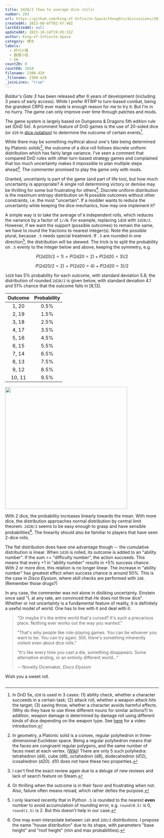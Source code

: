 ```yaml
---
title: 2d20/2 (how to average dice rolls)
number: 203
url: https://github.com/King-of-Infinite-Space/thoughts/discussions/203
createdAt: 2023-08-07T02:47:48Z
lastEditedAt: null
updatedAt: 2023-10-14T19:45:31Z
author: King-of-Infinite-Space
category: 博文
labels:
  - 好行小慧
  - 数理小径
  - EN
countZH: 0
countEN: 1010
filename: 2308-d20
_filename: 2308-d20
_joinLines: "true"
---
```


<!-- _filename: 2308-d20 -->
<!-- _joinLines: true -->

*Baldur's Gate 3* has been released after 6 years of development (including 3 years of early access). While I prefer RTWP to turn-based combat, being the grandest CRPG ever made is enough reason for me to try it. But I'm in no hurry. The game can only improve over time through patches and mods.

The game system is largely based on Dungeons & Dragons 5th edition rule set (DnD 5e). A prominent feature of DnD games is the use of 20-sided dice (or `d20` in [dice notation](https://en.wikipedia.org/wiki/Dice_notation)) to determine the outcome of certain events[^1].

While there may be something mythical about one's fate being determined by Platonic solids[^2], the outcome of a dice roll follows discrete uniform distribution which has fairly large variance. I've seen a comment that compared DnD rules with other turn-based strategy games and complained that too much uncertainty makes it impossible to plan multiple steps ahead[^3]. The commenter promised to play the game only with mods.

Granted, uncertainly is part of the game (and part of life too), but how much uncertainty is appropriate? A single roll determining victory or demise may be thrilling for some but frustrating for others[^4]. Discrete uniform distribution is the maximum entropy distribution on N possible outcomes without other constraints, i.e. the most "uncertain". If a modder wants to reduce the uncertainty while keeping the dice mechanics, how may one implement it?

A simple way is to take the average of `N` independent rolls, which reduces the variance by a factor of `1/√N`. For example, replacing `1d20` with `2d20/2`. However, if we want the support (possible outcomes) to remain the same, we have to round the fractions to nearest integer(s). Note the possible plural, because `.5` needs special treatment. If `.5` are rounded in one direction[^5], the distribution will be skewed. The trick is to split the probability on `.5` evenly to the integer below and above, keeping the symmetry, e.g.

$$P(2\mathrm{d}20/2=1) = P(2\mathrm{d}20 = 2) + P(2\mathrm{d}20 = 3)/2$$

$$P(2\mathrm{d}20/2 = 2) = P(2\mathrm{d}20 = 4) + P(2\mathrm{d}20 = 3)/2$$

`1d20` has 5% probability for each outcome, with standard deviation 5.8; the distribution of rounded `2d20/2` is given below, with standard deviation 4.1 and 51% chance that the outcome falls in [8,13].

| Outcome | Probability |
|:-------:|:-----------:|
|  1, 20  |    0.5%     |
|  2, 19  |    1.5%     |
|  3, 18  |    2.5%     |
|  4, 17  |    3.5%     |
|  5, 16  |    4.5%     |
|  6, 15  |    5.5%     |
|  7, 14  |    6.5%     |
|  8, 13  |    7.5%     |
|  9, 12  |    8.5%     |
| 10, 11  |    9.5%     |

<img src="https://cdn.jsdelivr.net/gh/King-of-Infinite-Space/image-host/2022/20230806210034.png" width="400px">

With 2 dice, the probability increases linearly towards the mean. With more dice, the distribution approaches normal distribution by central limit theorem. `2d20/2` seems to be easy enough to grasp and have sensible probabilities[^6]. The linearity should also be familiar to players that have seen 2-dice rolls.

The flat distribution does have one advantage though -- the cumulative distribution is linear. When `1d20` is rolled, its outcome is added to an "ability number". If the sum \>= "difficulty number", the action succeeds. This means that every +1 in "ability number" results in +5% success chance. With 2 or more dice, this relation is no longer linear. The increase in "ability number" has greatest effect when success chance is around 50%. This is the case in *Disco Elysium*, where skill checks are performed with `2d6`. (Remember those drugs?)

In any case, the commenter was not alone in disliking uncertainty. Einstein once said "I, at any rate, am convinced that *He* does not throw dice". Whether or not uncertainty is a fundamental feature of reality, it is definitely a useful model of world. One has to live with it and deal with it.

> "Or maybe it's the entire world that's cursed? It's such a precarious place. Nothing ever works out the way you wanted."
>
> "That's why people like role-playing games. You can be whoever you want to be. You can try again. Still, there's something inherently violent even about dice rolls."
>
> "It's like every time you cast a die, something disappears. Some alternative ending, or an entirely different world..."
>
> -- Novelty Dicemaker, *Disco Elysium*

Wish you a sweet roll.

[^1]: In DnD 5e, `d20` is used in 3 cases: (1) ability check, whether a character succeeds in a certain task; (2) attack roll, whether a weapon attack hits the target; (3) saving throw, whether a character avoids harmful effects. (Why do they have to use three different nouns for similar actions?) In addition, weapon damage is determined by damage roll using different kinds of dice depending on the weapon type. See [here](https://www.youtube.com/watch?v=xtVynxgeUq4) for a video introduction.

[^2]: In geometry, a Platonic solid is a convex, regular polyhedron in three-dimensional Euclidean space. Being a regular polyhedron means that the faces are congruent regular polygons, and the same number of faces meet at each vertex. ([Wiki](https://en.wikipedia.org/wiki/Platonic_solid)) There are only 5 such polyhedra: tetrahedron (d4), cube (d6), octahedron (d8), dodecahedron (d12), icosahedron (d20). d10 does not have these two properties.

[^3]: I can't find the exact review again due to a deluge of new reviews and lack of search feature on Steam.

[^4]: Or thrilling when the outcome is in their favor and frustrating when not. Also, failure often means reload, which rather defies the purpose.

[^5]: I only learned recently that in Python `.5` is rounded to the nearest **even** number to avoid accumulation of rounding error, e.g. `round(0.5)` is 0, `round(1.5)` is 2. But this doesn't help in our case.

[^6]: One may even interpolate between `1dX` and `2dX/2` distributions. I propose the name "house distribution" due to its shape, with parameters "base height" and "roof height" (min and max probabilities).

<img src="https://count.lnfinite.space/post/2308-d20.svg?plus=1" width="0" height="0"/>